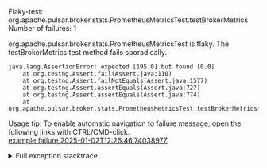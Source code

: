         
Flaky-test: org.apache.pulsar.broker.stats.PrometheusMetricsTest.testBrokerMetrics
Number of failures: 1

org.apache.pulsar.broker.stats.PrometheusMetricsTest is flaky. The testBrokerMetrics test method fails sporadically.

```
java.lang.AssertionError: expected [195.0] but found [0.0]
	at org.testng.Assert.fail(Assert.java:110)
	at org.testng.Assert.failNotEquals(Assert.java:1577)
	at org.testng.Assert.assertEquals(Assert.java:727)
	at org.testng.Assert.assertEquals(Assert.java:774)
	at org.apache.pulsar.broker.stats.PrometheusMetricsTest.testBrokerMetrics(PrometheusMetricsTest.java:315)
```

Usage tip: To enable automatic navigation to failure message, open the following links with CTRL/CMD-click.  
[example failure 2025-01-02T12:26:46.7403897Z](https://github.com/apache/pulsar/actions/runs/12582208709/job/35067737534#step:11:1144)  


<details>
<summary>Full exception stacktrace</summary>
<code><pre>
java.lang.AssertionError: expected [195.0] but found [0.0]
	at org.testng.Assert.fail(Assert.java:110)
	at org.testng.Assert.failNotEquals(Assert.java:1577)
	at org.testng.Assert.assertEquals(Assert.java:727)
	at org.testng.Assert.assertEquals(Assert.java:774)
	at org.apache.pulsar.broker.stats.PrometheusMetricsTest.testBrokerMetrics(PrometheusMetricsTest.java:315)
	at java.base/jdk.internal.reflect.DirectMethodHandleAccessor.invoke(DirectMethodHandleAccessor.java:103)
	at java.base/java.lang.reflect.Method.invoke(Method.java:580)
	at org.testng.internal.invokers.MethodInvocationHelper.invokeMethod(MethodInvocationHelper.java:139)
	at org.testng.internal.invokers.InvokeMethodRunnable.runOne(InvokeMethodRunnable.java:47)
	at org.testng.internal.invokers.InvokeMethodRunnable.call(InvokeMethodRunnable.java:76)
	at org.testng.internal.invokers.InvokeMethodRunnable.call(InvokeMethodRunnable.java:11)
	at java.base/java.util.concurrent.FutureTask.run(FutureTask.java:317)
	at java.base/java.util.concurrent.ThreadPoolExecutor.runWorker(ThreadPoolExecutor.java:1144)
	at java.base/java.util.concurrent.ThreadPoolExecutor$Worker.run(ThreadPoolExecutor.java:642)
	at java.base/java.lang.Thread.run(Thread.java:1583)

</pre></code>
</details>


